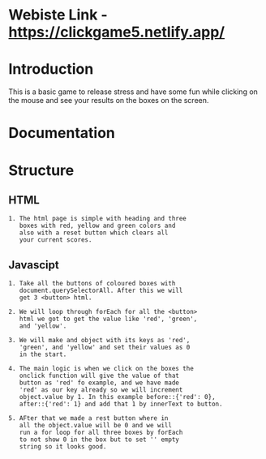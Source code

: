 # Webiste Link - https://clickgame5.netlify.app/

# Introduction
This is a basic game to release stress and have some
fun while clicking on the mouse and see your results
on the boxes on the screen.

# Documentation

# Structure
 
## HTML
    1. The html page is simple with heading and three
       boxes with red, yellow and green colors and 
       also with a reset button which clears all
       your current scores.

## Javascipt
    1. Take all the buttons of coloured boxes with
       document.querySelectorAll. After this we will 
       get 3 <button> html.
    
    2. We will loop through forEach for all the <button>
       html we got to get the value like 'red', 'green', 
       and 'yellow'.
    
    3. We will make and object with its keys as 'red',
       'green', and 'yellow' and set their values as 0
       in the start.
    
    4. The main logic is when we click on the boxes the
       onclick function will give the value of that 
       button as 'red' fo example, and we have made 
       'red' as our key already so we will increment 
       object.value by 1. In this example before::{'red': 0},
       after::{'red': 1} and add that 1 by innerText to button.

    5. AFter that we made a rest button where in 
       all the object.value will be 0 and we will
       run a for loop for all three boxes by forEach
       to not show 0 in the box but to set '' empty
       string so it looks good.